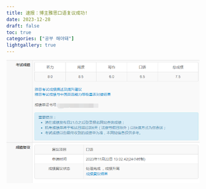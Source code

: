 ```yaml
---
title: 速报：博主雅思口语复议成功!
date: 2023-12-28
draft: false
toc: true
categories: ["공부 해야돼"]
lightgallery: true
---
```


![你怎么知道的](images/IELTS.png " ")